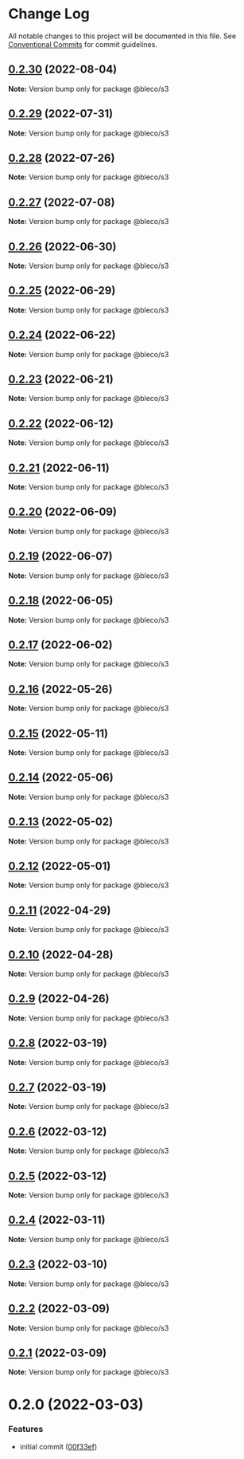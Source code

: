 # Change Log

All notable changes to this project will be documented in this file.
See [Conventional Commits](https://conventionalcommits.org) for commit guidelines.

## [0.2.30](https://gitr.net/betaly/bleco/compare/@bleco/s3@0.2.29...@bleco/s3@0.2.30) (2022-08-04)

**Note:** Version bump only for package @bleco/s3





## [0.2.29](https://gitr.net/betaly/bleco/compare/@bleco/s3@0.2.28...@bleco/s3@0.2.29) (2022-07-31)

**Note:** Version bump only for package @bleco/s3





## [0.2.28](https://gitr.net/betaly/bleco/compare/@bleco/s3@0.2.27...@bleco/s3@0.2.28) (2022-07-26)

**Note:** Version bump only for package @bleco/s3





## [0.2.27](https://gitr.net/betaly/bleco/compare/@bleco/s3@0.2.26...@bleco/s3@0.2.27) (2022-07-08)

**Note:** Version bump only for package @bleco/s3





## [0.2.26](https://gitr.net/betaly/bleco/compare/@bleco/s3@0.2.25...@bleco/s3@0.2.26) (2022-06-30)

**Note:** Version bump only for package @bleco/s3





## [0.2.25](https://gitr.net/betaly/bleco/compare/@bleco/s3@0.2.24...@bleco/s3@0.2.25) (2022-06-29)

**Note:** Version bump only for package @bleco/s3





## [0.2.24](https://gitr.net/betaly/bleco/compare/@bleco/s3@0.2.23...@bleco/s3@0.2.24) (2022-06-22)

**Note:** Version bump only for package @bleco/s3





## [0.2.23](https://gitr.net/betaly/bleco/compare/@bleco/s3@0.2.22...@bleco/s3@0.2.23) (2022-06-21)

**Note:** Version bump only for package @bleco/s3





## [0.2.22](https://gitr.net/betaly/bleco/compare/@bleco/s3@0.2.21...@bleco/s3@0.2.22) (2022-06-12)

**Note:** Version bump only for package @bleco/s3





## [0.2.21](https://gitr.net/betaly/bleco/compare/@bleco/s3@0.2.20...@bleco/s3@0.2.21) (2022-06-11)

**Note:** Version bump only for package @bleco/s3





## [0.2.20](https://gitr.net/betaly/bleco/compare/@bleco/s3@0.2.19...@bleco/s3@0.2.20) (2022-06-09)

**Note:** Version bump only for package @bleco/s3





## [0.2.19](https://gitr.net/betaly/bleco/compare/@bleco/s3@0.2.18...@bleco/s3@0.2.19) (2022-06-07)

**Note:** Version bump only for package @bleco/s3





## [0.2.18](https://gitr.net/betaly/bleco/compare/@bleco/s3@0.2.17...@bleco/s3@0.2.18) (2022-06-05)

**Note:** Version bump only for package @bleco/s3





## [0.2.17](https://gitr.net/betaly/bleco/compare/@bleco/s3@0.2.16...@bleco/s3@0.2.17) (2022-06-02)

**Note:** Version bump only for package @bleco/s3





## [0.2.16](https://gitr.net/betaly/bleco/compare/@bleco/s3@0.2.15...@bleco/s3@0.2.16) (2022-05-26)

**Note:** Version bump only for package @bleco/s3





## [0.2.15](https://gitr.net/betaly/bleco/compare/@bleco/s3@0.2.14...@bleco/s3@0.2.15) (2022-05-11)

**Note:** Version bump only for package @bleco/s3





## [0.2.14](https://gitr.net/betaly/bleco/compare/@bleco/s3@0.2.13...@bleco/s3@0.2.14) (2022-05-06)

**Note:** Version bump only for package @bleco/s3





## [0.2.13](https://gitr.net/betaly/bleco/compare/@bleco/s3@0.2.12...@bleco/s3@0.2.13) (2022-05-02)

**Note:** Version bump only for package @bleco/s3





## [0.2.12](https://gitr.net/betaly/bleco/compare/@bleco/s3@0.2.11...@bleco/s3@0.2.12) (2022-05-01)

**Note:** Version bump only for package @bleco/s3





## [0.2.11](https://gitr.net/betaly/bleco/compare/@bleco/s3@0.2.10...@bleco/s3@0.2.11) (2022-04-29)

**Note:** Version bump only for package @bleco/s3





## [0.2.10](https://gitr.net/betaly/bleco/compare/@bleco/s3@0.2.9...@bleco/s3@0.2.10) (2022-04-28)

**Note:** Version bump only for package @bleco/s3





## [0.2.9](https://gitr.net/betaly/bleco/compare/@bleco/s3@0.2.8...@bleco/s3@0.2.9) (2022-04-26)

**Note:** Version bump only for package @bleco/s3





## [0.2.8](https://gitr.net/betaly/bleco/compare/@bleco/s3@0.2.7...@bleco/s3@0.2.8) (2022-03-19)

**Note:** Version bump only for package @bleco/s3





## [0.2.7](https://gitr.net/betaly/bleco/compare/@bleco/s3@0.2.6...@bleco/s3@0.2.7) (2022-03-19)

**Note:** Version bump only for package @bleco/s3





## [0.2.6](https://gitr.net/betaly/bleco/compare/@bleco/s3@0.2.5...@bleco/s3@0.2.6) (2022-03-12)

**Note:** Version bump only for package @bleco/s3





## [0.2.5](https://gitr.net/betaly/bleco/compare/@bleco/s3@0.2.4...@bleco/s3@0.2.5) (2022-03-12)

**Note:** Version bump only for package @bleco/s3





## [0.2.4](https://gitr.net/betaly/bleco/compare/@bleco/s3@0.2.3...@bleco/s3@0.2.4) (2022-03-11)

**Note:** Version bump only for package @bleco/s3





## [0.2.3](https://gitr.net/betaly/bleco/compare/@bleco/s3@0.2.2...@bleco/s3@0.2.3) (2022-03-10)

**Note:** Version bump only for package @bleco/s3





## [0.2.2](https://gitr.net/betaly/bleco/compare/@bleco/s3@0.2.1...@bleco/s3@0.2.2) (2022-03-09)

**Note:** Version bump only for package @bleco/s3





## [0.2.1](https://gitr.net/betaly/bleco/compare/@bleco/s3@0.2.0...@bleco/s3@0.2.1) (2022-03-09)

**Note:** Version bump only for package @bleco/s3





# 0.2.0 (2022-03-03)


### Features

* initial commit ([00f33ef](https://gitr.net/betaly/bleco/bleco/commits/00f33efdb654a3c235ff65ab82f9274b2ee4fc3f))
